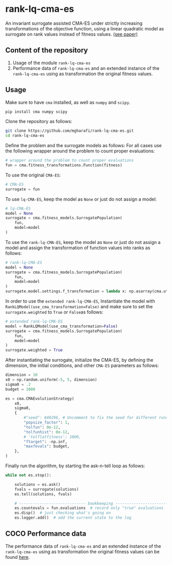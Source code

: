 # rank-lq-cma-es
An invariant surrogate assisted CMA-ES under strictly increasing transformations of the objective function, using a linear quadratic model as surrogate on rank values instead of fitness values. [(see paper)](#)

## Content of the repository

1. Usage of the module `rank-lq-cma-es`
2. Performance data of `rank-lq-cma-es` and an extended instance of the `rank-lq-cma-es` using as transformation the original fitness values.

## Usage

Make sure to have `cma` installed, as well as `numpy` and `scipy`.
```bash
pip install cma numpy scipy
```
Clone the repository as follows:

```bash
git clone https://github.com/mgharafi/rank-lq-cma-es.git
cd rank-lq-cma-es
```

Define the problem and the surrogate models as follows:
For all cases use the following wrapper around the problem to count proper evaluations:

```python
# wrapper around the problem to count proper evaluations
fun = cma.fitness_transformations.Function(fitness)
```

To use the original `CMA-ES`:
```python
# CMA-ES
surrogate = fun
```

To use `lq-CMA-ES`, keep the model as `None` or just do not assign a model:
```python
# lq-CMA-ES
model = None
surrogate = cma.fitness_models.SurrogatePopulation(
    fun,
    model=model
)
```

To use the `rank-lq-CMA-ES`, keep the model as `None` or just do not assign a model and assign the transformation of function values into ranks as follows:
```python
# rank-lq-CMA-ES
model = None
surrogate = cma.fitness_models.SurrogatePopulation(
    fun,
    model=model
)
surrogate.model.settings.f_transformation = lambda x: np.asarray(cma.utilities.utils.ranks(x), dtype=float)
```

In order to use the `extended rank-lq-CMA-ES`, Instantiate the model with `RankLQModel(use_cma_transformation=False)` and make sure to set the `surrogate.weighted` to `True` or `False`as follows:

```python
# extended rank-lq-CMA-ES
model = RankLQModel(use_cma_transformation=False)
surrogate = cma.fitness_models.SurrogatePopulation(
    fun,
    model=model
)
surrogate.weighted = True
```

After instantiating the surrogate, initialize the CMA-ES, by defining the dimension, the initial conditions, and other `CMA-ES` parameters as follows:

```python
dimension = 10
x0 = np.random.uniform(-5, 5, dimension)
sigma0 = .2
budget = 1000

es = cma.CMAEvolutionStrategy(
    x0,
    sigma0,
    {
        #"seed": 840296, # Uncomment to fix the seed for different runs
        "popsize_factor": 1,
        "tolfun": 0e-12,
        "tolfunhist": 0e-12,
        # 'tolflatfitness': 1000,
        "ftarget": -np.inf,
        "maxfevals": budget,
    },
)
```
Finally run the algorithm, by starting the ask-n-tell loop as follows:
```python
while not es.stop():

    solutions = es.ask()
    fvals = surrogate(solutions)
    es.tell(solutions, fvals)

    # ----------------------------- bookkeeping ----------------------------- #
    es.countevals = fun.evaluations  # record only "true" evaluations
    es.disp()  # just checking what's going on
    es.logger.add()  # add the current state to the log
```

## COCO Performance data

The performance data of `rank-lq-cma-es` and an extended instance of the `rank-lq-cma-es` using as transformation the original fitness values can be found [here](./data/pptables.html).
